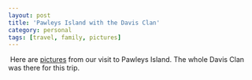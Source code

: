 ```yaml
---
layout: post
title: 'Pawleys Island with the Davis Clan'
category: personal
tags: [travel, family, pictures]
---
```

[<img src="http://photos.thecave.com/Family/Davis-Clan/Pawleys-Island-Summer-2013/i-694tRP6/0/Th/IMG_4230-Th.jpg" alt="" border="0" class="alignleft" />][gallery] Here are [pictures][gallery] from our visit to Pawleys Island. The whole Davis Clan was there for this trip.

[gallery]: http://photos.thecave.com/Family/Davis-Clan/Pawleys-Island-Summer-2013